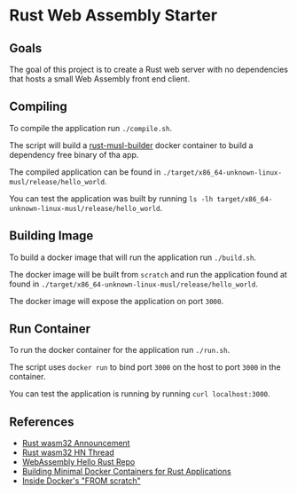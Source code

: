 # Rust Web Assembly Starter

## Goals

The goal of this project is to create a Rust web server with no dependencies that hosts a small Web Assembly front end client.

## Compiling

To compile the application run `./compile.sh`.

The script will build a [rust-musl-builder](https://github.com/emk/rust-musl-builder) docker container to build a dependency free binary of tha app.

The compiled application can be found in `./target/x86_64-unknown-linux-musl/release/hello_world`.

You can test the application was built by running `ls -lh target/x86_64-unknown-linux-musl/release/hello_world`.

## Building Image

To build a docker image that will run the application run `./build.sh`.

The docker image will be built from `scratch` and run the application found at found in `./target/x86_64-unknown-linux-musl/release/hello_world`.

The docker image will expose the application on port `3000`.

## Run Container

To run the docker container for the application run `./run.sh`.

The script uses `docker run` to bind port `3000` on the host to port `3000` in the container.

You can test the application is running by running `curl localhost:3000`.

## References

* [Rust wasm32 Announcement](https://www.hellorust.com/news/native-wasm-target.html)
* [Rust wasm32 HN Thread](https://news.ycombinator.com/item?id=15780702)
* [WebAssembly Hello Rust Repo](https://github.com/badboy/hellorust)
* [Building Minimal Docker Containers for Rust Applications](https://blog.semicolonsoftware.de/building-minimal-docker-containers-for-rust-applications/)
* [Inside Docker's "FROM scratch"](https://embano1.github.io/post/scratch/)